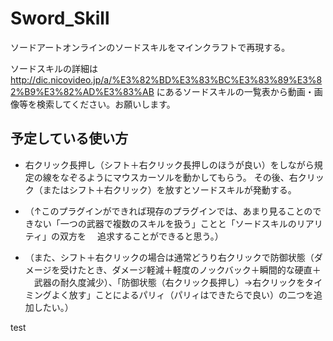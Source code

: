 # Sword_Skill
ソードアートオンラインのソードスキルをマインクラフトで再現する。

ソードスキルの詳細は
　http://dic.nicovideo.jp/a/%E3%82%BD%E3%83%BC%E3%83%89%E3%82%B9%E3%82%AD%E3%83%AB
 にあるソードスキルの一覧表から動画・画像等を検索してください。お願いします。
 
## 予定している使い方
* 右クリック長押し（シフト＋右クリック長押しのほうが良い）をしながら規定の線をなぞるようにマウスカーソルを動かしてもらう。
その後、右クリック（またはシフト＋右クリック）を放すとソードスキルが発動する。

* （↑このプラグインができれば現存のプラグインでは、あまり見ることのできない「一つの武器で複数のスキルを扱う」ことと「ソードスキルのリアリティ」の双方を
　追求することができると思う。）

* （また、シフト＋右クリックの場合は通常どうり右クリックで防御状態（ダメージを受けたとき、ダメージ軽減＋軽度のノックバック＋瞬間的な硬直＋
　武器の耐久度減少）、「防御状態（右クリック長押し）→右クリックをタイミングよく放す」ことによるパリィ（パリィはできたらで良い）の二つを追加したい。）

test
